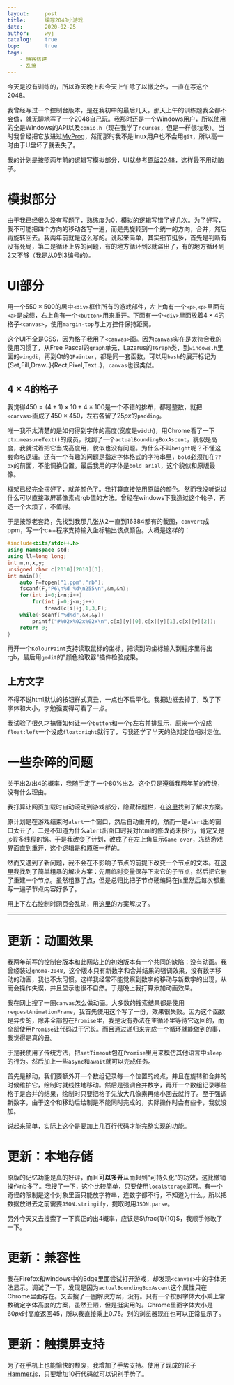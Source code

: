 ```yaml
---
layout:		post
title:		编写2048小游戏
date:		2020-02-25
author:		wyj
catalog:	true
top:		true
tags:
    - 博客搭建
    - 乱搞
---
```


今天是没有训练的，所以昨天晚上和今天上午除了以撒之外，一直在写这个2048。

我曾经写过一个控制台版本，是在我初中的最后几天。那天上午的训练题我全都不会做，就无聊地写了一个2048自己玩。我那时还是一个Windows用户，所以使用的全是Windows的API以及`conio.h`（现在我学了`ncurses`，但是一样很垃圾）。当时我曾经把它放进过[MyProg](https://github.com/2o181o28/MyProg)，然而那时我不是linux用户也不会用`git`，所以高一时由于U盘坏了就丢失了。

我的计划是按照两年前的逻辑写模拟部分，UI就参考[原版2048](https://play2048.co/)，这样最不用动脑子。

# 模拟部分

由于我已经很久没有写题了，熟练度为0，模拟的逻辑写错了好几次。为了好写，我不可能把四个方向的移动各写一遍，而是先旋转到一个统一的方向，合并，然后再旋转回去。我两年前就是这么写的。说起来简单，其实细节挺多，首先是判断有没有死局，第二是循环上界的问题，有的地方循环到3就溢出了，有的地方循环到2又不够（我是从0到3编号的）。

# UI部分

用一个$550\times 500$的居中`<div>`框住所有的游戏部件，左上角有一个`<p>`,`<p>`里面有`<a>`是成绩，右上角有一个`<button>`用来重开。下面有一个`<div>`里面放着$4\times 4$的格子`<canvas>`，使用`margin-top`与上方控件保持距离。

这个UI不全是CSS，因为格子我用了`<canvas>`画。因为`canvas`实在是太符合我的使用习惯了，从Free Pascal的`graph`单元，Lazarus的`TGraph`类，到`windows.h`里面的`wingdi`，再到Qt的`QPainter`，都是同一套函数，可以用`bash`的展开标记为{Set,Fill,Draw..}{Rect,Pixel,Text..}，`canvas`也很类似。

## $4\times 4$的格子

我觉得$450=(4+1)\times 10+4\times 100$是一个不错的排布，都是整数，就把`<canvas>`画成了$450\times 450$，左右各留了$25px$的`padding`。

唯一我不太清楚的是如何得到字体的高度(宽度是`width`)，用Chrome看了一下`ctx.measureText()`的成员，找到了一个`actualBoundingBoxAscent`，貌似是高度，我就试着把它当成高度用，貌似也没有问题。为什么不叫`height`呢？不懂这套命名逻辑。还有一个有趣的问题是指定字体格式的字符串里，`bold`必须加在`??px`的前面，不能调换位置。最后我用的字体是`bold arial`，这个貌似和原版最像。

框架已经完全摆好了，就差颜色了。我打算直接使用原版的颜色。然而我没听说过什么可以直接取屏幕像素点rgb值的方法。曾经在windows下我造过这个轮子，再造一个太烦了，不值得。

于是按照老套路，先找到我那几张从$2$一直到$16384$都有的截图，`convert`成ppm，写一个c++程序支持输入坐标输出该点颜色。大概是这样的：
```cpp
#include<bits/stdc++.h>
using namespace std;
using ll=long long;
int m,n,x,y;
unsigned char c[2010][2010][3];
int main(){
	auto F=fopen("1.ppm","rb");
	fscanf(F,"P6\n%d %d\n255\n",&m,&n);
	for(int i=0;i<n;i++)
		for(int j=0;j<m;j++)
			fread(c[i]+j,1,3,F);
	while(~scanf("%d%d",&x,&y))
		printf("#%02x%02x%02x\n",c[x][y][0],c[x][y][1],c[x][y][2]);
	return 0;
}
```

再开一个`KolourPaint`支持读取鼠标的坐标，把读到的坐标输入到程序里得出rgb，最后用`gedit`的"颜色拾取器"插件检验成果。

## 上方文字

不得不说html默认的按钮样式真丑，一点也不扁平化。我把边框去掉了，改了下字体和大小，才勉强变得可看了一点。

我试验了很久才搞懂如何让一个`button`和一个`p`左右并排显示，原来一个设成`float:left`一个设成`float:right`就行了，亏我还学了半天的绝对定位相对定位。

# 一些杂碎的问题

关于出$2$/出$4$的概率，我随手定了一个80%出$2$。这个只是遵循我两年前的传统，没有什么理由。

我打算让网页加载时自动滚动到游戏部分，隐藏标题栏，在[这里](https://stackoverflow.com/questions/1144805/scroll-to-the-top-of-the-page-using-javascript)找到了解决方案。

原计划是在游戏结束时`alert`一个窗口，然后自动重开的，然而一是`alert`出的窗口太丑了，二是不知道为什么`alert`出窗口时我对html的修改尚未执行，肯定又是js假多线程的锅。于是我改变了计划，改成了在左上角显示`Game over`，冻结游戏界面直到重开，这个逻辑是和原版一样的。

然而又遇到了新问题，我不会在不影响子节点的前提下改变一个节点的文本。在[这里](https://segmentfault.com/q/1010000006059816)我找到了简单粗暴的解决方案：先用临时变量保存下来它的子节点，然后把它删了重建一个节点。虽然粗暴了点，但是总归比把子节点硬编码在js里然后每次都重写一遍子节点内容好多了。

用上下左右控制时网页会乱动，用[这里](https://www.zhihu.com/question/21971199)的方案解决了。


-----

# 更新：动画效果

我两年前写的控制台版本和此网站上的初始版本有一个共同的缺陷：没有动画。我曾经装过`gnome-2048`，这个版本只有新数字和合并结果的强调效果，没有数字移动的动画，我也不太习惯。这样我经常不能觉察到数字的移动与新数字的出现，从而会操作失误，并且显示也很不自然。于是晚上我打算添加动画效果。

我在网上搜了一圈`canvas`怎么做动画。大多数的搜索结果都是使用`requestAnimationFrame`，我首先使用这个写了一份，效果很失败。因为这个函数是异步的，除非全部包在`Promise`里，我是没有办法在主循环里等待它返回的，而全部使用`Promise`让代码过于冗长。而且通过递归来完成一个循环就能做到的事，我觉得是真的丑。

于是我使用了传统方法，把`setTimeout`包在`Promise`里用来模仿其他语言中`sleep`的行为。然后加上一些`async`和`await`就可以完成任务。

首先是移动，我们要额外开一个数组记录每一个位置的终点，并且在旋转和合并的时候维护它，绘制时就线性地移动。然后是强调合并数字，再开一个数组记录哪些格子是合并的结果，绘制时只要把格子先放大几像素再缩小回去就行了。至于强调新数字，由于这个和移动后绘制是不能同时完成的，实际操作时会有些卡，我就没加。

说起来简单，实际上这个是要加上几百行代码才能完整实现的功能。

# 更新：本地存储

原版的记忆功能是真的好评，而且**可以多开**从而起到“可持久化”的功效，这比撤销操作nb多了。我搜了一下，这个比较简单，只要使用`localStorage`即可。有一个奇怪的限制是这个对象里面只能放字符串，连数字都不行，不知道为什么。所以把数据放进去之前需要`JSON.stringify`，提取时用`JSON.parse`。

另外今天又去搜索了一下真正的出$4$概率，应该是$\frac{1}{10}$，我顺手修改了一下。

# 更新：兼容性

我在Firefox和windows中的Edge里面尝试打开游戏，却发现`<canvas>`中的字体无法显示。调试了一下，发现是因为`actualBoundingBoxAscent`这个属性只在Chrome里面存在。又去搜了一圈解决方案，没有。只有一个按照字体大小乘上常数确定字体高度的方案，虽然丑陋，但是挺实用的。Chrome里面字体大小是$60px$时高度返回$45$，所以我直接乘上$0.75$。别的浏览器现在也可以正常显示了。

# 更新：触摸屏支持

为了在手机上也能愉快的颓废，我增加了手势支持。使用了现成的轮子[Hammer.js](https://hammerjs.github.io/)，只要增加10行代码就可以识别手势了。
